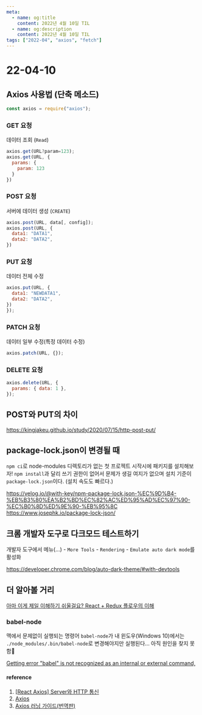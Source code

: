 ```yaml
---
meta:
  - name: og:title
    content: 2022년 4월 10일 TIL
  - name: og:description
    content: 2022년 4월 10일 TIL
tags: ["2022-04", "axios", "fetch"]
---
```


# 22-04-10

## Axios 사용법 (단축 메소드)

```javascript
const axios = require("axios");
```

### GET 요청

데이터 조회 (`Read`)

```javascript
axios.get(URL?param=123);
axios.get(URL, {
  params: {
    param: 123
  }
})
```

### POST 요청

서버에 데이터 생성 (`CREATE`)

```javascript
axios.post(URL, data[, config]);
axios.post(URL, {
  data1: "DATA1",
  data2: "DATA2",
})
```

### PUT 요청

데이터 전체 수정

```javascript
axios.put(URL, {
  data1: "NEWDATA1",
  data2: "DATA2",
})
});
```

### PATCH 요청

데이터 일부 수정(특정 데이터 수정)

```javascript
axios.patch(URL, {});
```

### DELETE 요청

```javascript
axios.delete(URL, {
  params: { data: 1 },
});
```

## POST와 PUT의 차이

<https://kingjakeu.github.io/study/2020/07/15/http-post-put/>

## package-lock.json이 변경될 때

`npm ci`로 node-modules 디렉토리가 없는 첫 프로젝트 시작시에 패키지를 설치해보자! `npm install`과 달리 쓰기 권한이 없어서 문제가 생길 여지가 없으며 설치 기준이 `package-lock.json`이다.
(설치 속도도 빠르다.)

<https://velog.io/@with-key/npm-package-lock.json-%EC%9D%B4-%EB%B3%80%EA%B2%BD%EC%82%AC%ED%95%AD%EC%97%90-%EC%B0%8D%ED%9E%90-%EB%95%8C>
<https://www.josephk.io/package-lock-json/>

## 크롬 개발자 도구로 다크모드 테스트하기

개발자 도구에서 메뉴(...) - `More Tools` - `Rendering` - `Emulate auto dark mode`를 활성화

<https://developer.chrome.com/blog/auto-dark-theme/#with-devtools>

## 더 알아볼 거리

[아마 이게 제일 이해하기 쉬울걸요? React + Redux 플로우의 이해](https://medium.com/@ca3rot/%EC%95%84%EB%A7%88-%EC%9D%B4%EA%B2%8C-%EC%A0%9C%EC%9D%BC-%EC%9D%B4%ED%95%B4%ED%95%98%EA%B8%B0-%EC%89%AC%EC%9A%B8%EA%B1%B8%EC%9A%94-react-redux-%ED%94%8C%EB%A1%9C%EC%9A%B0%EC%9D%98-%EC%9D%B4%ED%95%B4-1585e911a0a6)

### babel-node

맥에서 문제없이 실행되는 명령어 `babel-node`가 내 윈도우(Windows 10)에서는 `./node_modules/.bin/babel-node`로 변경해야지만 실행된다... 아직 원인을 찾지 못함🤔

[Getting error "babel" is not recognized as an internal or external command,](https://jsshowcase.com/question/getting-error-babel-is-not-recognized-as-an-internal-or-external-command)

#### reference

1. [[React Axios] Server와 HTTP 통신](https://any-ting.tistory.com/16)
2. [Axios](https://axios-http.com/kr/)
3. [Axios 러닝 가이드(번역판)](https://yamoo9.github.io/axios/)
